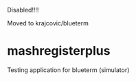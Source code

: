 Disabled!!!!

Moved to krajcovic/blueterm

# mashregisterplus
Testing application for blueterm (simulator)

